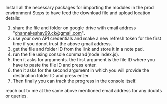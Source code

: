 Install all the necessary packages for importing the modules in the prod environment
Steps to have feed the download file and upload location details:
1. share the file and folder on google drive with email address "channakeshav99.ck@gmail.com".
2. use your own API credentials and make a new refresh token for the first time if you donot trust the above gmail address.
3. get the file and folder ID from the link and store it in a note pad.
4. run the file using console command(node index.js).
5. then it asks for arguments. the first argument is the file ID where you have to paste the file ID and press enter.
6. then it asks for the second argument in which you will provide the destination folder ID and press enter.
7. Then finally you can track the progress in the console itself.

reach out to me at the same above mentioned email address for any doubts or queries.
